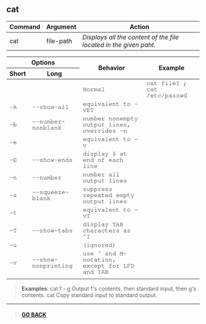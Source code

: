 
## **cat**
|Command|Argument|Action|
|---|---|---|
|cat|file-path|*Displays all the content of the file located in the given paht.*|

<table>
    <thead>
        <tr>
            <th colspan="2">Options</th>
            <th rowspan="2">Behavior</th>
            <th rowspan="2">Example</th>
        </tr>
        <tr>
            <th>Short</th>
            <th>Long</th>
        </tr>
    </thead>
    <tbody style="font-family: FreeMono, monospace;">
        <tr>
            <td></td>
            <td></td>
            <td>Normal</td>
            <td>cat file1 ; cat /etc/passwd</td>
        </tr>
        <tr>
            <td>-A</td>
            <td>--show-all</td>
            <td>equivalent to -vET</td>
            <td></td>
        </tr>
        <tr>
            <td>-b</td>
            <td>--number-nonblank</td>
            <td>number nonempty output lines, overrides -n</td>
            <td></td>
        </tr>
        <tr>
            <td>-e</td>
            <td></td>
            <td>equivalent to -v</td>
            <td></td>
        </tr>
        <tr>
            <td>-E</td>
            <td>--show-ends</td>
            <td>display $ at end of each line</td>
            <td></td>
        </tr>
        <tr>
            <td>-n</td>
            <td>--number</td>
            <td>number all output lines</td>
            <td></td>
        </tr>
        <tr>
            <td>-s</td>
            <td>--squeeze-blank</td>
            <td>suppress repeated empty output lines</td>
            <td></td>
        </tr>
        <tr>
            <td>-t</td>
            <td></td>
            <td>equivalent to -vT</td>
            <td></td>
        </tr>
        <tr>
            <td>-T</td>
            <td>--show-tabs</td>
            <td>display TAB characters as ^I</td>
            <td></td>
        </tr>
        <tr>
            <td>-u</td>
            <td></td>
            <td>(ignored)</td>
            <td></td>
        </tr>
        <tr>
            <td>-v</td>
            <td>--show-nonprinting</td>
            <td>use ^ and M- notation, except for LFD and TAB</td>
            <td></td>
        </tr>
        <tr>
            <td></td>
            <td></td>
            <td></td>
            <td></td>
        </tr>
    </tbody>
</table>


> **Examples**:
    cat f - g  Output f's contents, then standard input, then g's contents.
    cat        Copy standard input to standard output.

---

> #### [GO BACK](../../home.md)